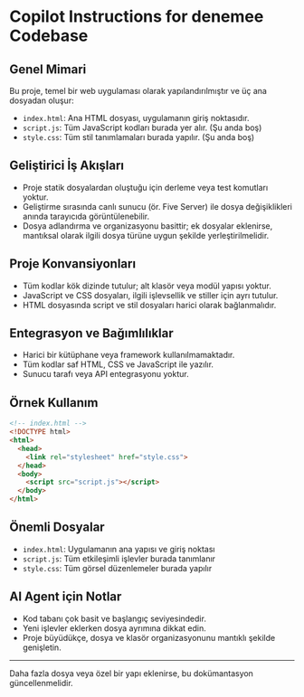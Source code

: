 # Copilot Instructions for denemee Codebase

## Genel Mimari
Bu proje, temel bir web uygulaması olarak yapılandırılmıştır ve üç ana dosyadan oluşur:
- `index.html`: Ana HTML dosyası, uygulamanın giriş noktasıdır.
- `script.js`: Tüm JavaScript kodları burada yer alır. (Şu anda boş)
- `style.css`: Tüm stil tanımlamaları burada yapılır. (Şu anda boş)

## Geliştirici İş Akışları
- Proje statik dosyalardan oluştuğu için derleme veya test komutları yoktur.
- Geliştirme sırasında canlı sunucu (ör. Five Server) ile dosya değişiklikleri anında tarayıcıda görüntülenebilir.
- Dosya adlandırma ve organizasyonu basittir; ek dosyalar eklenirse, mantıksal olarak ilgili dosya türüne uygun şekilde yerleştirilmelidir.

## Proje Konvansiyonları
- Tüm kodlar kök dizinde tutulur; alt klasör veya modül yapısı yoktur.
- JavaScript ve CSS dosyaları, ilgili işlevsellik ve stiller için ayrı tutulur.
- HTML dosyasında script ve stil dosyaları harici olarak bağlanmalıdır.

## Entegrasyon ve Bağımlılıklar
- Harici bir kütüphane veya framework kullanılmamaktadır.
- Tüm kodlar saf HTML, CSS ve JavaScript ile yazılır.
- Sunucu tarafı veya API entegrasyonu yoktur.

## Örnek Kullanım
```html
<!-- index.html -->
<!DOCTYPE html>
<html>
  <head>
    <link rel="stylesheet" href="style.css">
  </head>
  <body>
    <script src="script.js"></script>
  </body>
</html>
```

## Önemli Dosyalar
- `index.html`: Uygulamanın ana yapısı ve giriş noktası
- `script.js`: Tüm etkileşimli işlevler burada tanımlanır
- `style.css`: Tüm görsel düzenlemeler burada yapılır

## AI Agent için Notlar
- Kod tabanı çok basit ve başlangıç seviyesindedir.
- Yeni işlevler eklerken dosya ayrımına dikkat edin.
- Proje büyüdükçe, dosya ve klasör organizasyonunu mantıklı şekilde genişletin.

---
Daha fazla dosya veya özel bir yapı eklenirse, bu dokümantasyon güncellenmelidir.
